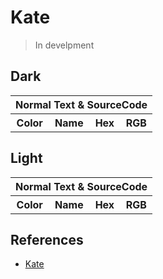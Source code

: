 # Kate

> In develpment

## Dark

<table>
  <tr>
    <th colspan="4">Normal Text & SourceCode</th>
  </tr>
  <tr>
    <th>Color</th>
    <th>Name</th>
    <th>Hex</th>
    <th>RGB</th>
  </tr>
  <!-- <tr> -->
  <!--   <td><img src="https://fakeimg.pl/32x32/d3dae3/?text=+" alt="Color"></td> -->
  <!--   <td>Foreground</td> -->
  <!--   <td><code>#d3dae3</code></td> -->
  <!--   <td><code>211,218,227</code></td> -->
  <!-- </tr> -->
  <!-- <tr> -->
  <!--   <td><img src="https://fakeimg.pl/32x32/20242d/?text=+" alt="Color"></td> -->
  <!--   <td>Background</td> -->
  <!--   <td><code>#20242d</code></td> -->
  <!--   <td><code>32,6,5</code></td> -->
  <!-- </tr> -->
  <!-- <tr> -->
  <!--   <td><img src="https://fakeimg.pl/32x32/2a303a/?text=+" alt="Color"></td> -->
  <!--   <td>Color 1</td> -->
  <!--   <td><code>#2a303a</code></td> -->
  <!--   <td><code>42,48,58</code></td> -->
  <!-- </tr> -->
  <!--   <td><img src="https://fakeimg.pl/32x32/e06c75/?text=+" alt="Color"></td> -->
  <!--   <td>Color 2</td> -->
  <!--   <td><code>#e06c75</code></td> -->
  <!--   <td><code>224,108,117</code></td> -->
  <!-- </tr> -->
  <!-- <tr> -->
  <!--   <td><img src="https://fakeimg.pl/32x32/98c379/?text=+" alt="Color"></td> -->
  <!--   <td>Color 3</td> -->
  <!--   <td><code>#98c379</code></td> -->
  <!--   <td><code>152,195,121</code></td> -->
  <!-- </tr> -->
  <!-- <tr> -->
  <!--   <td><img src="https://fakeimg.pl/32x32/e5c07b/?text=+" alt="Color"></td> -->
  <!--   <td>Color 4</td> -->
  <!--   <td><code>#e5c07b</code></td> -->
  <!--   <td><code>229,192,123</code></td> -->
  <!-- </tr> -->
  <!-- <tr> -->
  <!--   <td><img src="https://fakeimg.pl/32x32/61afef/?text=+" alt="Color"></td> -->
  <!--   <td>Color 5</td> -->
  <!--   <td><code>#61afef</code></td> -->
  <!--   <td><code>64,120,242</code></td> -->
  <!-- </tr> -->
  <!-- <tr> -->
  <!--   <td><img src="https://fakeimg.pl/32x32/c678dd/?text=+" alt="Color"></td> -->
  <!--   <td>Color 6</td> -->
  <!--   <td><code>#c678dd</code></td> -->
  <!--   <td><code>198,120,221</code></td> -->
  <!-- </tr> -->
  <!-- <tr> -->
  <!--   <td><img src="https://fakeimg.pl/32x32/56b6c2/?text=+" alt="Color"></td> -->
  <!--   <td>Color 7</td> -->
  <!--   <td><code>#56b6c2</code></td> -->
  <!--   <td><code>86,182,194</code></td> -->
  <!-- </tr> -->
  <!-- <tr> -->
  <!--   <td><img src="https://fakeimg.pl/32x32/647286/?text=+" alt="Color"></td> -->
  <!--   <td>Color 8</td> -->
  <!--   <td><code>#647286</code></td> -->
  <!--   <td><code>146,152,165</code></td> -->
  <!-- </tr> -->
  <!-- <tr> -->
  <!--   <td><img src="https://fakeimg.pl/32x32/d3dae3/?text=+" alt="Color"></td> -->
  <!--   <td>Color 8 Intense</td> -->
  <!--   <td><code>#d3dae3</code></td> -->
  <!--   <td><code>211,218,227</code></td> -->
  <!-- </tr> -->
</table>

## Light

<table>
  <tr>
    <th colspan="4">Normal Text & SourceCode</th>
  </tr>
  <tr>
    <th>Color</th>
    <th>Name</th>
    <th>Hex</th>
    <th>RGB</th>
  </tr>
  <!-- <tr> -->
  <!--   <td><img src="https://fakeimg.pl/32x32/282a2f/?text=+" alt="Color"></td> -->
  <!--   <td>Foreground</td> -->
  <!--   <td><code>#282a2f</code></td> -->
  <!--   <td><code>40,42,47</code></td> -->
  <!-- </tr> -->
  <!-- <tr> -->
  <!--   <td><img src="https://fakeimg.pl/32x32/eceeef/?text=+" alt="Color"></td> -->
  <!--   <td>Background</td> -->
  <!--   <td><code>#eceeef</code></td> -->
  <!--   <td><code>236,238,239</code></td> -->
  <!-- </tr> -->
  <!-- <tr> -->
  <!--   <td><img src="https://fakeimg.pl/32x32/9d9d9f/?text=+" alt="Color"></td> -->
  <!--   <td>Color 1</td> -->
  <!--   <td><code>#9d9d9f</code></td> -->
  <!--   <td><code>157,157,159</code></td> -->
  <!-- </tr> -->
  <!--   <td><img src="https://fakeimg.pl/32x32/e45649/?text=+" alt="Color"></td> -->
  <!--   <td>Color 2</td> -->
  <!--   <td><code>#e45649</code></td> -->
  <!--   <td><code>228,86,73</code></td> -->
  <!-- </tr> -->
  <!-- <tr> -->
  <!--   <td><img src="https://fakeimg.pl/32x32/50a14f/?text=+" alt="Color"></td> -->
  <!--   <td>Color 3</td> -->
  <!--   <td><code>#50a14f</code></td> -->
  <!--   <td><code>80,161,79</code></td> -->
  <!-- </tr> -->
  <!-- <tr> -->
  <!--   <td><img src="https://fakeimg.pl/32x32/c18401/?text=+" alt="Color"></td> -->
  <!--   <td>Color 4</td> -->
  <!--   <td><code>#c18401</code></td> -->
  <!--   <td><code>193,132,1</code></td> -->
  <!-- </tr> -->
  <!-- <tr> -->
  <!--   <td><img src="https://fakeimg.pl/32x32/4078f2/?text=+" alt="Color"></td> -->
  <!--   <td>Color 5</td> -->
  <!--   <td><code>#4078f2</code></td> -->
  <!--   <td><code>97,175,239</code></td> -->
  <!-- </tr> -->
  <!-- <tr> -->
  <!--   <td><img src="https://fakeimg.pl/32x32/a626a4/?text=+" alt="Color"></td> -->
  <!--   <td>Color 6</td> -->
  <!--   <td><code>#a626a4</code></td> -->
  <!--   <td><code>166,38,164</code></td> -->
  <!-- </tr> -->
  <!-- <tr> -->
  <!--   <td><img src="https://fakeimg.pl/32x32/0184bc/?text=+" alt="Color"></td> -->
  <!--   <td>Color 7</td> -->
  <!--   <td><code>#0184bc</code></td> -->
  <!--   <td><code>1,132,188</code></td> -->
  <!-- </tr> -->
  <!-- <tr> -->
  <!--   <td><img src="https://fakeimg.pl/32x32/cdced1/?text=+" alt="Color"></td> -->
  <!--   <td>Color 8</td> -->
  <!--   <td><code>#cdced1</code></td> -->
  <!--   <td><code>205,206,209</code></td> -->
  <!-- </tr> -->
</table>

## References
- [Kate](https://docs.kde.org/trunk5/en/kate/katepart/color-themes.html)
